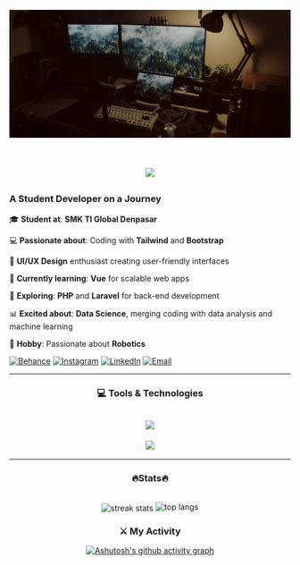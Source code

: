 ![Koding Image](Koding.jpg)



</div>
<h1 align="center">
    <img src="https://readme-typing-svg.demolab.com?font=Righteous&size=35&duration=4000&pause=500&color=F7F7F7&width=500&height=70&lines=Hi+There!+👋;+I'm+Dhiyo+Wikantara+✨&center=true&vCenter=true" /> <br>

### A Student Developer on a Journey    
    
</h1>


    
<div>
    <p>🎓 <strong>Student at</strong>: <strong>SMK TI Global Denpasar</strong></p>
      <p>💻 <strong>Passionate about</strong>: Coding with <strong>Tailwind</strong> and <strong>Bootstrap</strong></p>
      <p>🎨 <strong>UI/UX Design</strong> enthusiast creating user-friendly interfaces</p>
      <p>🌿 <strong>Currently learning</strong>: <strong>Vue</strong> for scalable web apps</p>
      <p>🔧 <strong>Exploring</strong>: <strong>PHP</strong> and <strong>Laravel</strong> for back-end development</p>
      <p>📊 <strong>Excited about</strong>: <strong>Data Science</strong>, merging coding with data analysis and machine learning</p>
      <p>🤖 <strong>Hobby</strong>: Passionate about <strong>Robotics</strong></p>
</div>



<div align="left">

[![Behance](https://img.shields.io/badge/Behance-0057ff?style=for-the-badge&logo=behance&logoColor=white)](https://www.behance.net/dhiyolawe)
[![Instagram](https://img.shields.io/badge/Instagram-e1306c?style=for-the-badge&logo=instagram&logoColor=white)](https://www.instagram.com/dhios.ntz)
[![LinkedIn](https://img.shields.io/badge/LinkedIn-0a66c2?style=for-the-badge&logo=linkedin&logoColor=white)](https://www.linkedin.com/in/dhiyo-wikantara-3172672ab)
[![Email](https://img.shields.io/badge/Email-d14836?style=for-the-badge&logo=gmail&logoColor=white)](mailto:dhiyolawe@gmail.com)

<div>



---

<div align="center">

### 💻 Tools & Technologies
<br>
<img src="https://skillicons.dev/icons?i=git,github,html,css,tailwind,bootstrap,js,react" />
<br>
<br>
<img src="https://skillicons.dev/icons?i=laravel,ps,ai,figma,arduino,vue,phpstorm,webstorm" />

</div>


---

<div align="center">

### 🔥Stats🔥

<div>
<br>
<div align=center>
  <img width=390 align=center src="https://github-readme-streak-stats-salesp07.vercel.app/?user=st4rkxc&count_private=true&theme=react&border_radius=10" alt="streak stats"/>
  <img height=250 alignt=center src="https://github-readme-stats-salesp07.vercel.app/api/top-langs/?username=st4rkxc&hide=HTML&langs_count=8&layout=compact&theme=react&border_radius=10&size_weight=0.5&count_weight=0.5&exclude_repo=github-readme-stats" alt="top langs" />
</div>


### ⚔️ My Activity

[![Ashutosh's github activity graph](https://github-readme-activity-graph.vercel.app/graph?username=st4rkxc&theme=github-compact)](https://github.com/ashutosh00710/github-readme-activity-graph)
